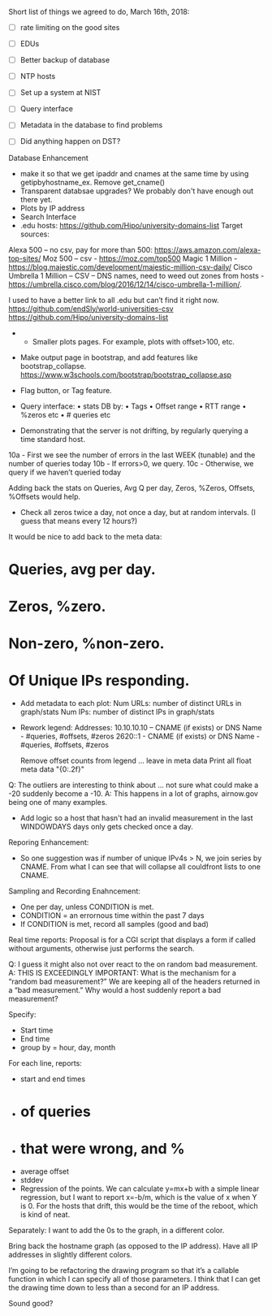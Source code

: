 Short list of things we agreed to do, March 16th, 2018:
- [ ] rate limiting on the good sites
- [ ] EDUs
- [ ] Better backup of database
- [ ] NTP hosts
- [ ] Set up a system at NIST
- [ ] Query interface
- [ ] Metadata in the database to find problems
- [ ] Did anything happen on DST?



Database Enhancement
* make it so that we get ipaddr and cnames at the same time by using getipbyhostname_ex. Remove get_cname()
* Transparent databsae upgrades? We probably don't have enough out there yet. 
* Plots by IP address
* Search Interface
* .edu hosts: https://github.com/Hipo/university-domains-list
Target sources:
 
Alexa 500 – no csv, pay for more than 500: https://aws.amazon.com/alexa-top-sites/
Moz 500 – csv - https://moz.com/top500
Magic 1 Million - https://blog.majestic.com/development/majestic-million-csv-daily/
Cisco Umbrella 1 Million – CSV – DNS names, need to weed out zones from hosts - https://umbrella.cisco.com/blog/2016/12/14/cisco-umbrella-1-million/.
 
I used to have a better link to all .edu but can’t find it right now.
https://github.com/endSly/world-universities-csv
https://github.com/Hipo/university-domains-list
 
* * Smaller plots pages. For example, plots with offset>100, etc.

* Make output page in bootstrap, and add features like bootstrap_collapse.
  https://www.w3schools.com/bootstrap/bootstrap_collapse.asp
* Flag button, or Tag feature.  


* Query interface:
  • stats DB by:
  • Tags
  • Offset range
  • RTT range
  • %zeros etc
  • # queries etc

* Demonstrating that the server is not drifting, by regularly querying a time standard host.

10a - First we see the number of errors in the last WEEK (tunable) and the number of queries today
10b - If errors>0, we query.
10c - Otherwise, we query if we haven’t queried today

Adding back the stats on Queries, Avg Q per day, Zeros, %Zeros, Offsets, %Offsets would help.

* Check all zeros twice a day, not once a day, but at random intervals. (I guess that means every 12 hours?)


It would be nice to add back to the meta data:
 
# Queries, avg per day.
# Zeros, %zero.
# Non-zero, %non-zero.
# Of Unique IPs responding.


* Add metadata to each plot:
  Num URLs:  number of distinct URLs in graph/stats
  Num IPs:      number of distinct IPs in graph/stats

* Rework legend:
  Addresses:
   10.10.10.10 – CNAME (if exists) or DNS Name - #queries, #offsets, #zeros
   2620::1 - CNAME (if exists) or DNS Name - #queries, #offsets, #zeros
 
  Remove offset counts from legend … leave in meta data
  Print all float meta data "{0:.2f}"
 
Q: The outliers are interesting to think about … not sure what could make a -20 suddenly become a -10.
A: This happens in a lot of graphs, airnow.gov being one of many examples.

* Add logic so a host that hasn't had an invalid measurement in the last WINDOWDAYS days only gets checked once a day.

Reporing Enhancement:
* So one suggestion was if number of unique IPv4s > N, we join series by CNAME.  From what I can see that will collapse all couldfront lists to one CNAME. 

Sampling and Recording Enahncement:
* One per day, unless CONDITION is met.
* CONDITION = an errornous time within the past 7 days
* If CONDITION is met, record all samples (good and bad)

Real time reports:
Proposal is for a CGI script that displays a form if called without arguments, otherwise just performs the search.


Q: I guess it might also not over react to the on random bad measurement.
A: THIS IS EXCEEDINGLY IMPORTANT: What is the mechanism for a “random bad measurement?”  We are keeping all of the headers returned in a “bad measurement.” Why would a host suddenly report a bad measurement?


Specify:
* Start time
* End time
* group by = hour, day, month

For each line, reports:
* start and end times
* # of queries
* # that were wrong, and %
* average offset
* stddev
* Regression of the points. We can calculate y=mx+b with a simple linear regression, but I want to report x=-b/m, which is the value of x when Y is 0. For the hosts that drift, this would be the time of the reboot, which is kind of neat.

Separately: I want to add the 0s to the graph, in a different color.

Bring back the hostname graph (as opposed to the IP address).  Have all IP addresses in slightly different colors.

I’m going to be refactoring the drawing program so that it’s a callable function in which I can specify all of those parameters. I think that I can get the drawing time down to less than a second for an IP address.

Sound good?
